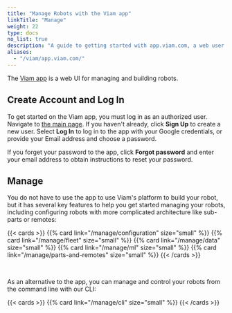 ```yaml
---
title: "Manage Robots with the Viam app"
linkTitle: "Manage"
weight: 22
type: docs
no_list: true
description: "A guide to getting started with app.viam.com, a web user interface for building and managing robots with Viam."
aliases:
  - "/viam/app.viam.com/"
---
```


The [Viam app](https://app.viam.com/) is a web UI for managing and building robots.

## Create Account and Log In

To get started on the Viam app, you must log in as an authorized user.
Navigate to [the main page](https://app.viam.com/).
If you haven't already, click **Sign Up** to create a new user.
Select **Log In** to log in to the app with your Google credentials, or provide your Email address and choose a password.

If you forget your password to the app, click **Forgot password** and enter your email address to obtain instructions to reset your password.

## Manage

You do not have to use the app to use Viam's platform to build your robot, but it has several key features to help you get started managing your robots, including configuring robots with more complicated architecture like sub-parts or remotes:

{{< cards >}}
  {{% card link="/manage/configuration" size="small" %}}
  {{% card link="/manage/fleet" size="small" %}}
  {{% card link="/manage/data" size="small" %}}
  {{% card link="/manage/ml" size="small" %}}
  {{% card link="/manage/parts-and-remotes" size="small" %}}
{{< /cards >}}

<br>

As an alternative to the app, you can manage and control your robots from the command line with our CLI:

{{< cards >}}
  {{% card link="/manage/cli" size="small" %}}
{{< /cards >}}
